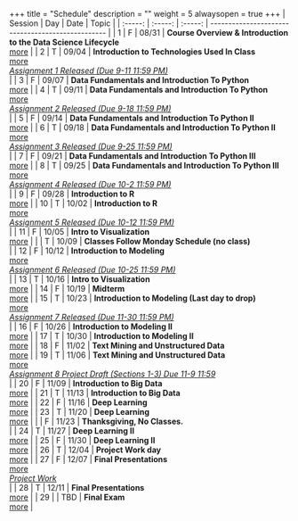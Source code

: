 +++
title = "Schedule"
description = ""
weight = 5
alwaysopen = true
+++
| Session | Day | Date | Topic |
| :-----: | :-----: | :-----: | ------------------------------------------------- |
| 1 | F | 08/31 | **Course Overview & Introduction to the Data Science Lifecycle** <br> [more](/mgmt6560-fa18/sessions/session1/) |
| 2 | T | 09/04 | **Introduction to Technologies Used In Class** <br> [more](/mgmt6560-fa18/sessions/session2/) <br> *[ Assignment 1 Released (Due 9-11 11:59 PM)](/mgmt6560-fa18/assignments/assignment1/)* <br> |
| 3 | F | 09/07 | **Data Fundamentals and Introduction To Python** <br> [more](/mgmt6560-fa18/sessions/session3/) |
| 4 | T | 09/11 | **Data Fundamentals and Introduction To Python** <br> [more](/mgmt6560-fa18/sessions/session4/) <br> *[Assignment 2  Released (Due 9-18 11:59 PM)](/mgmt6560-fa18/assignments/assignment3/)* <br> |
| 5 | F | 09/14 | **Data Fundamentals and Introduction To Python II** <br> [more](/mgmt6560-fa18/sessions/session5/) |
| 6 | T | 09/18 | **Data Fundamentals and Introduction To Python II** <br> [more](/mgmt6560-fa18/sessions/session6/) <br> *[Assignment 3 Released (Due 9-25 11:59 PM)](/mgmt6560-fa18/assignments/assignment4/)* <br> |
| 7 | F | 09/21 | **Data Fundamentals and Introduction To Python III** <br> [more](/mgmt6560-fa18/sessions/session7/) |
| 8 | T | 09/25 | **Data Fundamentals and Introduction To Python III** <br> [more](/mgmt6560-fa18/sessions/session8/) <br> *[Assignment 4 Released (Due 10-2 11:59 PM)](/mgmt6560-fa18/assignments/assignment5/)* <br> |
| 9 | F | 09/28 | **Introduction to R** <br> [more](/mgmt6560-fa18/sessions/session9/) |
| 10 | T | 10/02 | **Introduction to R** <br> [more](/mgmt6560-fa18/sessions/session10/) <br> *[Assignment 5 Released (Due 10-12 11:59 PM)](/mgmt6560-fa18/assignments/assignment6/)* <br> |
| 11 | F | 10/05 | **Intro to Visualization** <br> [more](/mgmt6560-fa18/sessions/session11/) |
|  | T | 10/09 | **Classes Follow Monday Schedule (no class)** <br>  |
| 12 | F | 10/12 | **Introduction to Modeling** <br> [more](/mgmt6560-fa18/sessions/session12/) <br> *[Assignment 6 Released (Due 10-25 11:59 PM)](/mgmt6560-fa18/assignments/assignment7/)* <br> |
| 13 | T | 10/16 | **Intro to Visualization** <br> [more](/mgmt6560-fa18/sessions/session13/) |
| 14 | F | 10/19 | **Midterm** <br> [more](/mgmt6560-fa18/sessions/session14/) |
| 15 | T | 10/23 | **Introduction to Modeling (Last day to drop)** <br> [more](/mgmt6560-fa18/sessions/session15/) <br> *[Assignment 7 Released (Due 11-30 11:59 PM)](/mgmt6560-fa18/assignments/assignment8/)* <br> |
| 16 | F | 10/26 | **Introduction to Modeling II** <br> [more](/mgmt6560-fa18/sessions/session16/) |
| 17 | T | 10/30 | **Introduction to Modeling II** <br> [more](/mgmt6560-fa18/sessions/session17/) |
| 18 | F | 11/02 | **Text Mining and Unstructured Data** <br> [more](/mgmt6560-fa18/sessions/session18/) |
| 19 | T | 11/06 | **Text Mining and Unstructured Data** <br> [more](/mgmt6560-fa18/sessions/session19/) <br> *[Assignment 8 Project Draft (Sections 1-3) Due 11-9 11:59](/mgmt6560-fa18/assignments/assignment10/)* <br> |
| 20 | F | 11/09 | **Introduction to Big Data** <br> [more](/mgmt6560-fa18/sessions/session20/) |
| 21 | T | 11/13 | **Introduction to Big Data** <br> [more](/mgmt6560-fa18/sessions/session21/) |
| 22 | F | 11/16 | **Deep Learning** <br> [more](/mgmt6560-fa18/sessions/session22/) |
| 23 | T | 11/20 | **Deep Learning** <br> [more](/mgmt6560-fa18/sessions/session23/) |
|  | F | 11/23 | **Thanksgiving, No Classes.** <br>  |
| 24 | T | 11/27 | **Deep Learning II** <br> [more](/mgmt6560-fa18/sessions/session24/) |
| 25 | F | 11/30 | **Deep Learning II** <br> [more](/mgmt6560-fa18/sessions/session25/) |
| 26 | T | 12/04 | **Project Work day** <br> [more](/mgmt6560-fa18/sessions/session26/) |
| 27 | F | 12/07 | **Final Presentations** <br> [more](/mgmt6560-fa18/sessions/session27/) <br> *[Project Work](/mgmt6560-fa18/assignments/assignment14/)* <br> |
| 28 | T | 12/11 | **Final Presentations** <br> [more](/mgmt6560-fa18/sessions/session28/) |
| 29 |  | TBD  | **Final Exam** <br> [more](/mgmt6560-fa18/sessions/session29/) |
